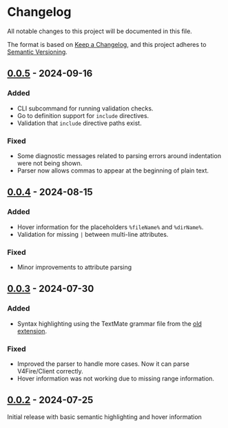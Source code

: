 # Changelog

All notable changes to this project will be documented in this file.

The format is based on [Keep a Changelog](https://keepachangelog.com/en/1.1.0/),
and this project adheres to [Semantic Versioning](https://semver.org/spec/v2.0.0.html).

## [0.0.5] - 2024-09-16

### Added

- CLI subcommand for running validation checks.
- Go to definition support for `include` directives.
- Validation that `include` directive paths exist.

### Fixed

- Some diagnostic messages related to parsing errors around indentation were not being shown.
- Parser now allows commas to appear at the beginning of plain text.

## [0.0.4] - 2024-08-15

### Added

- Hover information for the placeholders `%fileName%` and `%dirName%`.
- Validation for missing ` | ` between multi-line attributes.

### Fixed

- Minor improvements to attribute parsing

## [0.0.3] - 2024-07-30

### Added

- Syntax highlighting using the TextMate grammar file from the [old extension](https://github.com/baranovxyz/vscode-snakeskin-lang).

### Fixed

- Improved the parser to handle more cases. Now it can parse V4Fire/Client correctly.
- Hover information was not working due to missing range information.

## [0.0.2] - 2024-07-25

Initial release with basic semantic highlighting and hover information

[Unreleased]: https://github.com/SnakeskinTpl/vscode-snakeskin/compare/v0.0.5...HEAD
[0.0.5]: https://github.com/SnakeskinTpl/vscode-snakeskin/compare/v0.0.4...v0.0.5
[0.0.4]: https://github.com/SnakeskinTpl/vscode-snakeskin/compare/v0.0.3...v0.0.4
[0.0.3]: https://github.com/SnakeskinTpl/vscode-snakeskin/compare/v0.0.2...v0.0.3
[0.0.2]: https://github.com/SnakeskinTpl/vscode-snakeskin/releases/tag/v0.0.2

